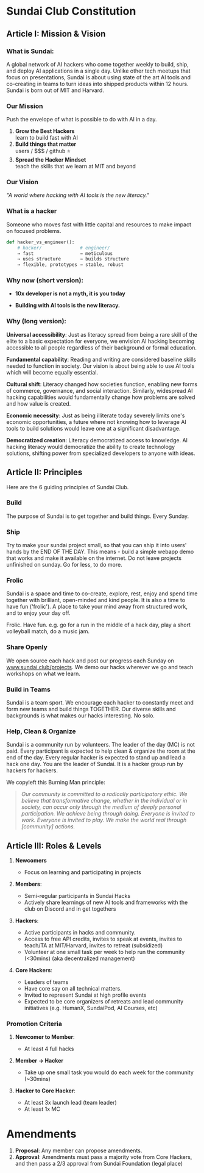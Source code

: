 # Sundai Club Constitution

## Article I: Mission & Vision

### What is Sundai:
A global network of AI hackers who come together weekly to build, ship, and deploy AI applications in a single day. Unlike other tech meetups that focus on presentations, Sundai is about using state of the art AI tools and co-creating in teams to turn ideas into shipped products within 12 hours. 
Sundai is born out of MIT and Harvard.

### Our Mission
Push the envelope of what is possible to do with AI in a day.

1. **Grow the Best Hackers**  
   learn to build fast with AI
2. **Build things that matter**  
   users / $$$ / github ⭐️
3. **Spread the Hacker Mindset**  
   teach the skills that we learn at MIT and beyond

### Our Vision
*"A world where hacking with AI tools is the new literacy."*

### What is a hacker
Someone who moves fast with little capital and resources to make impact on focused problems. 

```python
def hacker_vs_engineer():
    # hacker/              # engineer/
    → fast                 → meticulous
    → uses structure       → builds structure
    → flexible, prototypes → stable, robust
```

### Why now (short version):
- **10x developer is not a myth, it is you today**

- **Building with AI tools is the new literacy.**

### Why (long version):
**Universal accessibility**: Just as literacy spread from being a rare skill of the elite to a basic expectation for everyone, we envision AI hacking becoming accessible to all people regardless of their background or formal education.

**Fundamental capability**: Reading and writing are considered baseline skills needed to function in society. Our vision is about being able to use AI tools which will become equally essential.

**Cultural shift**: Literacy changed how societies function, enabling new forms of commerce, governance, and social interaction. Similarly, widespread AI hacking capabilities would fundamentally change how problems are solved and how value is created.

**Economic necessity**: Just as being illiterate today severely limits one's economic opportunities, a future where not knowing how to leverage AI tools to build solutions would leave one at a significant disadvantage.

**Democratized creation**: Literacy democratized access to knowledge. AI hacking literacy would democratize the ability to create technology solutions, shifting power from specialized developers to anyone with ideas.

## Article II: Principles

Here are the 6 guiding principles of Sundai Club.

### Build
The purpose of Sundai is to get together and build things. Every Sunday.

### Ship
Try to make your sundai project small, so that you can ship it into users' hands by the END OF THE DAY. This means - build a simple webapp demo that works and make it available on the internet. Do not leave projects unfinished on sunday. Go for less, to do more.

### Frolic
Sundai is a space and time to co-create, explore, rest, enjoy and spend time together with brilliant, open-minded and kind people. It is also a time to have fun ('frolic'). A place to take your mind away from structured work, and to enjoy your day off.

Frolic. Have fun. e.g. go for a run in the middle of a hack day, play a short volleyball match, do a music jam. 

### Share Openly
We open source each hack and post our progress each Sunday on www.sundai.club/projects. We demo our hacks wherever we go and teach workshops on what we learn.

### Build in Teams
Sundai is a team sport. We encourage each hacker to constantly meet and form new teams and build things TOGETHER. Our diverse skills and backgrounds is what makes our hacks interesting. No solo.

### Help, Clean & Organize
Sundai is a community run by volunteers. The leader of the day (MC) is not paid. Every participant is expected to help clean & organize the room at the end of the day. Every regular hacker is expected to stand up and lead a hack one day. You are the leader of Sundai. It is a hacker group run by hackers for hackers.

We copyleft this Burning Man principle:
> *Our community is committed to a radically participatory ethic. We believe that transformative change, whether in the individual or in society, can occur only through the medium of deeply personal participation. We achieve being through doing. Everyone is invited to work. Everyone is invited to play. We make the world real through [community] actions.*

## Article III: Roles & Levels

1. **Newcomers**
   - Focus on learning and participating in projects

2. **Members**:
   - Semi-regular participants in Sundai Hacks
   - Actively share learnings of new AI tools and frameworks with the club on Discord and in get togethers 

4. **Hackers**:
   - Active participants in hacks and community.
   - Access to free API credits, invites to speak at events, invites to teach/TA at MIT/Harvard, invites to retreat (subsidized)
   - Volunteer at one small task per week to help run the community (<30mins) (aka decentralized management)  

6. **Core Hackers**:
   - Leaders of teams
   - Have core say on all technical matters.
   - Invited to represent Sundai at high profile events
   - Expected to be core organizers of retreats and lead community initiatives (e.g. HumanX, SundaiPod, AI Courses, etc) 

### Promotion Criteria

1. **Newcomer to Member**:
   - At least 4 full hacks
  
2. **Member → Hacker**
   - Take up one small task you would do each week for the community (~30mins)   

4. **Hacker to Core Hacker**:
   - At least 3x launch lead (team leader)
   - At least 1x MC

# Amendments

1. **Proposal**: Any member can propose amendments.
2. **Approval**: Amendments must pass a majority vote from Core Hackers, and then pass a 2/3 approval from Sundai Foundation (legal place)
